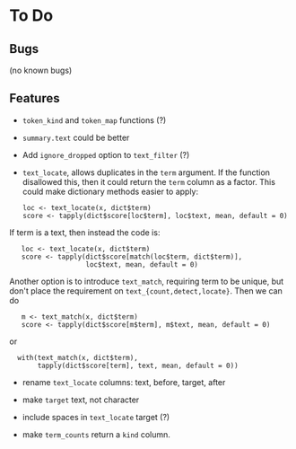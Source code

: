 To Do
=====

Bugs
----

 (no known bugs)


Features
--------

 * `token_kind` and `token_map` functions (?)

 * `summary.text` could be better

 * Add `ignore_dropped` option to `text_filter` (?)

 * `text_locate`, allows duplicates in the `term` argument. If the function
   disallowed this, then it could return the `term` column as a factor. This
   could make dictionary methods easier to apply:

       loc <- text_locate(x, dict$term)
       score <- tapply(dict$score[loc$term], loc$text, mean, default = 0)

  If term is a text, then instead the code is:

       loc <- text_locate(x, dict$term)
       score <- tapply(dict$score[match(loc$term, dict$term)],
                       loc$text, mean, default = 0)

  Another option is to introduce `text_match`, requiring term to be unique,
  but don't place the requirement on `text_{count,detect,locate}`. Then
  we can do

       m <- text_match(x, dict$term)
       score <- tapply(dict$score[m$term], m$text, mean, default = 0)
 
  or

      with(text_match(x, dict$term),
           tapply(dict$score[term], text, mean, default = 0))


 * rename `text_locate` columns: text, before, target, after

 * make `target` text, not character

 * include spaces in `text_locate` target (?)

 * make `term_counts` return a `kind` column.
